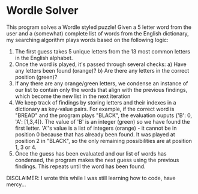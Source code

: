 # Wordle Solver

This program solves a Wordle styled puzzle! Given a 5 letter word from the user and a (somewhat) complete list of words from the English dictionary, my searching algorithm plays words based on the following logic:
1. The first guess takes 5 unique letters from the 13 most common letters in the English alphabet.
2. Once the word is played, it's passed through several checks:
     a) Have any letters been found (orange)?
     b) Are there any letters in the correct position (green)?
3. If any there are any orange/green letters, we condense an instance of our list to contain only the words that align with the previous findings, which become the new list in the next iteration
4. We keep track of findings by storing letters and their indexes in a dictionary as key-value pairs. For example, if the correct word is "BREAD" and the program plays "BLACK", the evaluation ouputs {'B': 0, 'A': [1,3,4]}. The value of 'B' is an integer (green) so we have found the first letter. 'A''s value is a list of integers (orange) - it cannot be in position 0 because that has already been found. It was played at position 2 in "BLACK", so the only remaining possibilities are at position 1, 3 or 4.
5. Once the guess has been evaluated and our list of words has condensed, the program makes the next guess using the previous findings. This repeats until the word has been found.

DISCLAIMER: I wrote this while I was still learning how to code, have mercy...
